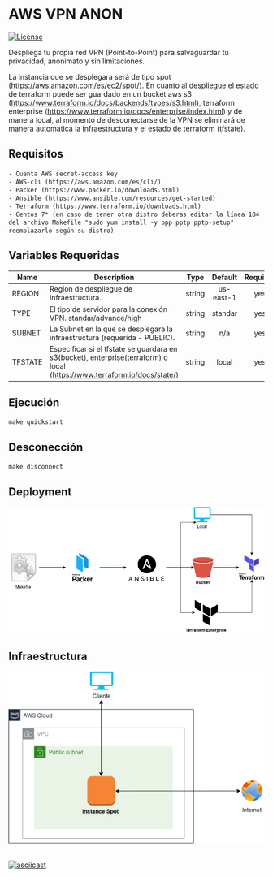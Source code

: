 # AWS VPN ANON
[![License](https://img.shields.io/badge/License-Apache%202.0-blue.svg)](https://opensource.org/licenses/Apache-2.0)

Despliega tu propia red VPN (Point-to-Point) para salvaguardar tu privacidad, anonimato y sin limitaciones.

La instancia que se desplegara será de tipo spot (https://aws.amazon.com/es/ec2/spot/). En cuanto al despliegue el estado de terraform puede ser guardado en un bucket aws s3 (https://www.terraform.io/docs/backends/types/s3.html), terraform enterprise (https://www.terraform.io/docs/enterprise/index.html) y de manera local, al momento de desconectarse de la VPN se eliminará de manera automatica la infraestructura y el estado de terraform (tfstate).

## Requisitos
    - Cuenta AWS secret-access key
    - AWS-cli (https://aws.amazon.com/es/cli/)
    - Packer (https://www.packer.io/downloads.html)
    - Ansible (https://www.ansible.com/resources/get-started)
    - Terraform (https://www.terraform.io/downloads.html)
    - Centos 7* (en caso de tener otra distro deberas editar la línea 184 del archivo Makefile "sudo yum install -y ppp pptp pptp-setup" reemplazarlo según su distro)

## Variables Requeridas
| Name | Description | Type | Default | Required |
|------|-------------|:----:|:-----:|:-----:|
| REGION | Region de despliegue de infraestructura.. | string | us-east-1 | yes |
| TYPE | El tipo de servidor para la conexión VPN. standar/advance/high | string | standar | yes |
| SUBNET | La Subnet en la que se desplegara la infraestructura (requerida - PUBLIC). | string | n/a | yes |
| TFSTATE | Especificar si el tfstate se guardara en s3(bucket), enterprise(terraform) o local (https://www.terraform.io/docs/state/) | string | local | yes |

## Ejecución
```hcl
make quickstart
```

## Desconección
```hcl
make disconnect 
```

## Deployment
![picture](imgs/deploy.png)

## Infraestructura
![picture](imgs/infraestructura.png)

##
[![asciicast](https://asciinema.org/a/2iejMOpmMqDnLGTf8xTQ3SrB6.svg)](https://asciinema.org/a/2iejMOpmMqDnLGTf8xTQ3SrB6)